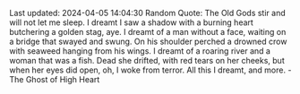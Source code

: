 Last updated: 2024-04-05 14:04:30
Random Quote: The Old Gods stir and will not let me sleep.  I dreamt I saw a shadow with a burning heart butchering a golden stag, aye.  I dreamt of a man without a face, waiting on a bridge that swayed and swung.  On his shoulder perched a drowned crow with seaweed hanging from his wings.  I dreamt of a roaring river and a woman that was a fish.  Dead she drifted, with red tears on her cheeks, but when her eyes did open, oh, I woke from terror.  All this I dreamt, and more.  -  The Ghost of High Heart